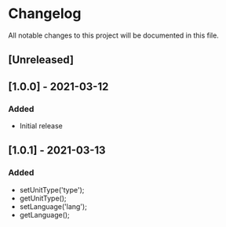 # Changelog
All notable changes to this project will be documented in this file.

## [Unreleased]

## [1.0.0] - 2021-03-12
### Added
- Initial release


## [1.0.1] - 2021-03-13
### Added
- setUnitType('type');
- getUnitType();
- setLanguage('lang');
- getLanguage();


